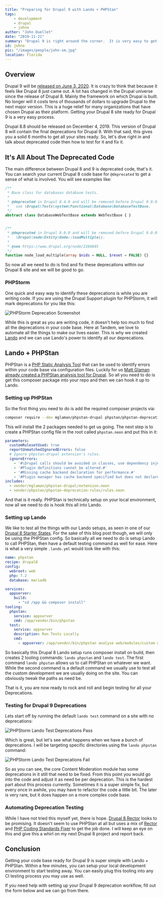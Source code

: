 ```yaml
---
title: "Preparing for Drupal 9 with Lando + PHPStan"
tags:
    - development
    - drupal
    - johno
author: "John Ouellet"
date: "2019-11-21"
summary: "Drupal 9 is right around the corner.  It is very easy to get your sites ready with Lando + PHPStan."
id: johno
pic: "/images/people/john-sm.jpg"
location: Florida
---
```


## Overview

Drupal 9 will be [released on June 3, 2020](https://www.drupal.org/docs/9).  It is crazy to think that because it feels like Drupal 8 just came out.  A lot has changed in the Drupal universe since the release of Drupal 8.  Mainly the framework on which Drupal is built.  No longer will it costs tens of thousands of dollars to upgrade Drupal to the next major version.  This is a huge relief for many organizations that have chosen Drupal as their platform.  Getting your Drupal 8 site ready for Drupal 9 is a very easy process.

Drupal 8.8 should be released on December 4, 2019.  This version of Drupal 8 will contain the final deprecations for Drupal 9.  With that said, this gives you a solid 6 months to get all your sites ready. So, let's dive right in and talk about deprecated code then how to test for it and fix it.

## It's All About The Deprecated Code

The main difference between Drupal 8 and 9 is deprecated code, that's it.  You can search your current Drupal 8 code base for ```@deprecated``` to get a sense of what is involved.  You will see examples like:

```php
/**
 * Base class for databases database tests.
 *
 * @deprecated in Drupal 8.4.0 and will be removed before Drupal 9.0.0. Instead
 *   use \Drupal\Tests\system\Functional\Database\DatabaseTestBase.
 */
abstract class DatabaseWebTestBase extends WebTestBase { }


/**
 * @deprecated in Drupal 8.0.0 and will be removed before Drupal 9.0.0. Use
 *   \Drupal\node\Entity\Node::loadMultiple().
 *
 * @see https://www.drupal.org/node/2266845
 */
function node_load_multiple(array $nids = NULL, $reset = FALSE) {}
```

So now all we need to do is find and fix these deprecations within our Drupal 8 site and we will be good to go.

### PHPStorm

One quick and easy way to identify these deprecations is while you are writing code.  If you are using the Drupal Support plugin for PHPStorm, it will mark deprecations for you like this:

<img src="/images/articles/drupal9-phpstan/deprecation-phpstorm.jpg" alt="PHPStorm Deprecation Screenshot" />

While this is great as you are writing code, it doesn't help too much to find all the deprecations in your code base.  Here at Tandem, we love to automate all the things to make our lives easier.  This is why we created [Lando](https://lando.dev/) and we can use Lando's power to identify all our deprecations.

## Lando + PHPStan

PHPStan is a [PHP Static Analysis Tool](https://github.com/phpstan/phpstan) that can be used to identify errors within your code base via configuration files.  Luckily for us [Matt Glaman already created a PHPStan analysis tool for Drupal](https://github.com/mglaman/phpstan-drupal).  So all you need to do is get this composer package into your repo and then we can hook it up to Lando.

### Setting up PHPStan

So the first thing you need to do is add the required composer projects via:

```bash
composer require --dev mglaman/phpstan-drupal phpstan/phpstan-deprecation-rules
```

This will install the 2 packages needed to get us going.  The next step is to create a PHPStan config file in the root called ```phpstan.neon``` and put this in it:

```yaml
parameters:
  customRulesetUsed: true
  reportUnmatchedIgnoredErrors: false
  # Ignore phpstan-drupal extension's rules.
  ignoreErrors:
    - '#\Drupal calls should be avoided in classes, use dependency injection instead#'
    - '#Plugin definitions cannot be altered.#'
    - '#Missing cache backend declaration for performance.#'
    - '#Plugin manager has cache backend specified but does not declare cache tags.#'
includes:
  - vendor/mglaman/phpstan-drupal/extension.neon
  - vendor/phpstan/phpstan-deprecation-rules/rules.neon
```

And that is it really.  PHPStan is technically setup on your local environment, now all we need to do is hook this all into Lando.

### Setting up Lando

We like to test all the things with our Lando setups, as seen in one of our [Drupal 8 Starter States](https://github.com/thinktandem/template-drupal8/blob/master/.lando.base.yml#L71).  For the sake of this blog post though, we will only be using the PHPStan config.  So basically all we need to do is setup Lando to call PHPStan, then have a default testing command as well for ease.  Here is what a very simple ```.lando.yml``` would look like with this:


```yaml
name: phpstan
recipe: drupal8
config:
  webroot: web
  php: 7.2
  database: mariadb

services:
  appserver:
    build:
      - "cd /app && composer install"
tooling:
  phpstan:
    service: appserver
    cmd: /app/vendor/bin/phpstan
  test:
    service: appserver
    description: Run Tests Locally
    cmd:
      - appserver: /app/vendor/bin/phpstan analyse web/modules/custom web/themes/custom
```

So basically this Drupal 8 Lando setup runs composer install on build, then creates 2 tooling commands: ```lando phpstan``` and ```lando test```.  The first command ```lando phpstan``` allows us to call PHPStan on whatever we want.  While the second command is a default command we usually use to test all the custom development we are usually doing on the site.  You can obviously tweak the paths as need be.

That is it, you are now ready to rock and roll and begin testing for all your Deprecations.

### Testing for Drupal 9 Deprecations

Lets start off by running the default ```lando test``` command on a site with no deprecations:

<img src="/images/articles/drupal9-phpstan/depercations-pass.jpg" alt="PHPStorm Lando Test Deprecations Pass" />

Which is great, but let's see what happens when we have a bunch of deprecations.  I will be targeting specific directories using the ```lando phpstan``` command:

<img src="/images/articles/drupal9-phpstan/depercations-fail.jpg" alt="PHPStorm Lando Test Deprecations Fail" />

So as you can see, the core Content Moderation module has some deprecations in it still that need to be fixed.  From this point you would go into the code and adjust it as need be per deprecation.  This is the hardest part about this process currently.  Sometimes it is a super simple fix, but every once in awhile, you may have to refactor the code a little bit.  The later is very rare, but it does happen on a more complex code base.

### Automating Deprecation Testing

While I have not tried this myself yet, there is hope.  [Drupal 8 Rector](https://github.com/drupal8-rector/drupal8-rector) looks to be promising.  It doesn't seem to use PHPStan at all but uses a mix of [Rector](https://getrector.org/) and [PHP Coding Standards Fixer](https://github.com/FriendsOfPHP/PHP-CS-Fixer) to get the job done.   I will keep an eye on this and give this a whirl on my next Drupal 8 project and report back.

## Conclusion

Getting your code base ready for Drupal 9 is super simple with Lando + PHPStan.  Within a few minutes, you can setup your local development environment to start testing away.  You can easily plug this tooling into any CI testing process you may use as well.

If you need help with setting up your Drupal 9 deprecation workflow, fill out the form below and we can go from there.
